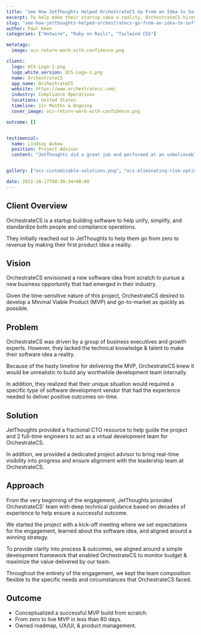 ```yaml
---
title: 'See How JetThoughts Helped OrchestrateCS Go From an Idea to Software in Just 60 Days'
excerpt: To help make their startup idea a reality, OrchestrateCS hired us to help them go from zero to revenue by making their an initial MVP they could use to go-to-market.
slug: "see-how-jetthoughts-helped-orchestratecs-go-from-an-idea-to-software-in-just-60-days"
author: Paul Keen
categories: ["Hotwire", "Ruby on Rails", "Tailwind CSS"]

metatags:
  image: ocs-return-work-with-confidence.png

client:
  logo: OCS-Logo-1.png
  logo_white_version: OCS-Logo-1.png
  name: OrchestrateCS
  app_name: OrchestrateCS
  website: https://www.orchestratecs.com/
  industry: Compliance Operations
  locations: United States
  timeline: 11+ Months & Ongoing
  cover_image: ocs-return-work-with-confidence.png

outcome: []


testimonial:
  name: Lindsay Askew
  position: Project Advisor
  content: "JetThoughts did a great job and performed at an unbelievable speed. We started with an idea and nothing else. JetThoughts helped guide us from zero to a fully-functional MVP product that unblocked us from going to market quickly."


gallery: ["ocs-customizable-solutions.png", "ocs-eliminating-risk-optimizing-human-capital.png", "ocs-return-work-with-confidence-1024x805.png",  "ocs-data-operations-analytics-reporting-1024x746.png"]

date: 2022-10-17T08:30:34+00:00
---
```


**Client Overview**
-------------------

OrchestrateCS is a startup building software to help unify, simplify, and standardize both people and compliance operations.

They initially reached out to JetThoughts to help them go from zero to revenue by making their first product idea a reality.

**Vision**
----------

OrchestrateCS envisioned a new software idea from scratch to pursue a new business opportunity that had emerged in their industry.

Given the time-sensitive nature of this project, OrchestrateCS desired to develop a Minimal Viable Product (MVP) and go-to-market as quickly as possible.

**Problem**
-----------

OrchestrateCS was driven by a group of business executives and growth experts. However, they lacked the technical knowledge & talent to make their software idea a reality.

Because of the hasty timeline for delivering the MVP, OrchestrateCS knew it would be unrealistic to build any worthwhile development team internally.

In addition, they realized that their unique situation would required a specific type of software development vendor that had the experience needed to deliver positive outcomes on-time.

**Solution**
------------

JetThoughts provided a fractional CTO resource to help guide the project and 2 full-time engineers to act as a virtual development team for OrchestrateCS.

In addition, we provided a dedicated project advisor to bring real-time visibility into progress and ensure alignment with the leadership team at OrchestrateCS.

**Approach**
------------

From the very beginning of the engagement, JetThoughts provided OrchestrateCS' team with deep technical guidance based on decades of experience to help ensure a successful outcome.

We started the project with a kick-off meeting where we set expectations for the engagement, learned about the software idea, and aligned around a winning strategy.

To provide clarity into process & outcomes, we aligned around a simple development framework that enabled OrchestrateCS to monitor budget & maximize the value delivered by our team.

Throughout the entirety of the engagement, we kept the team composition flexible to the specific needs and circumstances that OrchestrateCS faced.

**Outcome**
-----------

- Conceptualized a successful MVP build from scratch.
- From zero to live MVP in less than 60 days.
- Owned roadmap, UX/UI, & product management.
